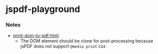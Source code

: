 jspdf-playground
================
### Notes
- [print-dom-to-pdf.html](print-dom-to-pdf.html)
  - The DOM element should be clone for post-processing because jsPDF does not support `@media print` css
